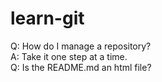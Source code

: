 # learn-git
Q: How do I manage a repository?<br>
A: Take it one step at a time.<br>
Q: Is the README.md an html file?

